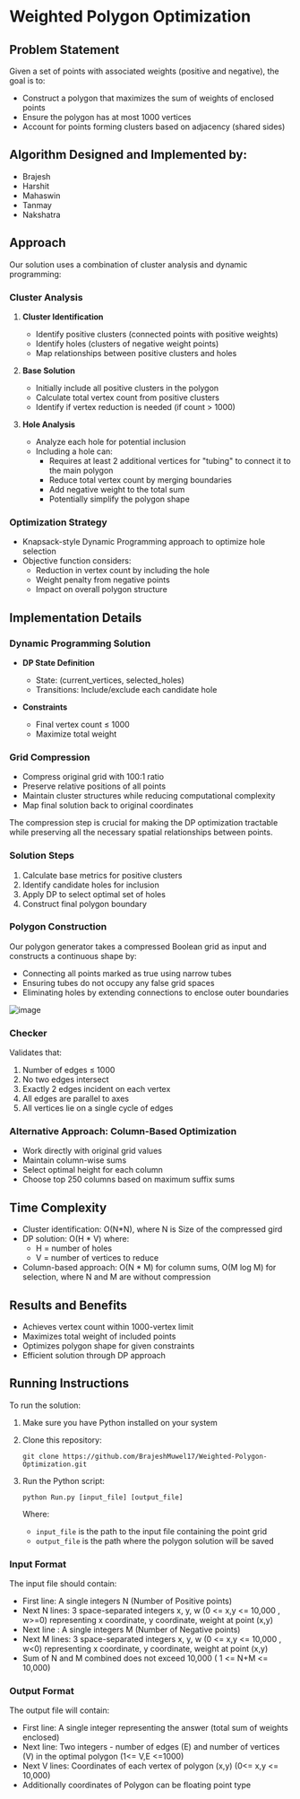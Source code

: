# Weighted Polygon Optimization

## Problem Statement

Given a set of points with associated weights (positive and negative), the goal is to:
- Construct a polygon that maximizes the sum of weights of enclosed points
- Ensure the polygon has at most 1000 vertices
- Account for points forming clusters based on adjacency (shared sides)

## Algorithm Designed and Implemented by:
   - Brajesh
   - Harshit
   - Mahaswin
   - Tanmay
   - Nakshatra

## Approach

Our solution uses a combination of cluster analysis and dynamic programming:

### Cluster Analysis
1. **Cluster Identification**
   - Identify positive clusters (connected points with positive weights)
   - Identify holes (clusters of negative weight points)
   - Map relationships between positive clusters and holes

2. **Base Solution**
   - Initially include all positive clusters in the polygon
   - Calculate total vertex count from positive clusters
   - Identify if vertex reduction is needed (if count > 1000)

3. **Hole Analysis**
   - Analyze each hole for potential inclusion
   - Including a hole can:
     - Requires at least 2 additional vertices for "tubing" to connect it to the main polygon
     - Reduce total vertex count by merging boundaries 
     - Add negative weight to the total sum
     - Potentially simplify the polygon shape

### Optimization Strategy
- Knapsack-style Dynamic Programming approach to optimize hole selection
- Objective function considers:
  - Reduction in vertex count by including the hole
  - Weight penalty from negative points
  - Impact on overall polygon structure

## Implementation Details

### Dynamic Programming Solution
- **DP State Definition**
  - State: (current_vertices, selected_holes)
  - Transitions: Include/exclude each candidate hole

- **Constraints**
  - Final vertex count ≤ 1000
  - Maximize total weight

### Grid Compression

- Compress original grid with 100:1 ratio
- Preserve relative positions of all points
- Maintain cluster structures while reducing computational complexity
- Map final solution back to original coordinates

The compression step is crucial for making the DP optimization tractable while preserving all the necessary spatial relationships between points.

### Solution Steps
1. Calculate base metrics for positive clusters 
2. Identify candidate holes for inclusion
3. Apply DP to select optimal set of holes
4. Construct final polygon boundary

### Polygon Construction
Our polygon generator takes a compressed Boolean grid as input and constructs a continuous shape by:
- Connecting all points marked as true using narrow tubes
- Ensuring tubes do not occupy any false grid spaces
- Eliminating holes by extending connections to enclose outer boundaries


![image](https://media-hosting.imagekit.io//d2a1ffeba00540ff/screenshot_1739474088267.png?Expires=1834082091&Key-Pair-Id=K2ZIVPTIP2VGHC&Signature=pPrI8-VSxV8lWuaCUOD6UBv2rF50rYiCCCVCjO6HBpaFD1EFHOL53PFkXZeYh4EHJWu-y1jduOAZqtvZsnZ2wzNySIqfGclknr8QnEcPHfb0IqX7gFV9Wmavkn0ZgcfBAKVxXY18wynfW~HjsAwQG0u8b7ncrpyGfCcn~iwE4cy3yiLrhWYEw3MGYmUeh19tzOcbFrRniemZQ3B9lw1ry8LiUk0Pto6k5cORsdsMd3IKNzLzE2t2TtfaPh7vRu3IA7It5kIJhNMFMwwI3Wox7QJoPnVaXTRIDOAewKbrSUJbRYjldcAYMzRFhI7oMJvhIXJ3L1WynE8vqkmqiExt6w__)


### Checker
Validates that:
1. Number of edges ≤ 1000
2. No two edges intersect
3. Exactly 2 edges incident on each vertex
4. All edges are parallel to axes
5. All vertices lie on a single cycle of edges

### Alternative Approach: Column-Based Optimization
- Work directly with original grid values
- Maintain column-wise sums
- Select optimal height for each column
- Choose top 250 columns based on maximum suffix sums

## Time Complexity
- Cluster identification: O(N*N), where N is Size of the compressed gird
- DP solution: O(H * V) where:
  - H = number of holes
  - V = number of vertices to reduce
- Column-based approach: O(N * M) for column sums, O(M log M) for selection, where N and M are without compression

## Results and Benefits
- Achieves vertex count within 1000-vertex limit
- Maximizes total weight of included points
- Optimizes polygon shape for given constraints
- Efficient solution through DP approach

## Running Instructions

To run the solution:

1. Make sure you have Python installed on your system
2. Clone this repository:
   ```
   git clone https://github.com/BrajeshMuwel17/Weighted-Polygon-Optimization.git
   ```

3. Run the Python script:
   ```
   python Run.py [input_file] [output_file]
   ```
   
   Where:
   - `input_file` is the path to the input file containing the point grid
   - `output_file` is the path where the polygon solution will be saved

### Input Format
The input file should contain:
- First line: A single integers N (Number of Positive points)
- Next N lines: 3 space-separated integers x, y, w (0 <= x,y <= 10,000 , w>=0) representing x coordinate, y coordinate, weight at point (x,y)
- Next line : A single integers M  (Number of Negative points)
- Next M lines: 3 space-separated integers x, y, w (0 <= x,y <= 10,000 , w<0) representing x coordinate, y coordinate, weight at point (x,y)
- Sum of N and M combined does not exceed 10,000 ( 1 <= N+M <= 10,000)

### Output Format
The output file will contain:
- First line: A single integer representing the answer (total sum of weights enclosed)
- Next line: Two integers - number of edges (E) and number of vertices (V) in the optimal polygon (1<= V,E <=1000)
- Next V lines: Coordinates of each vertex of polygon (x,y)  (0<= x,y <= 10,000)
- Additionally coordinates of Polygon can be floating point type
